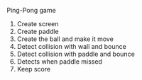Ping-Pong game

1. Create screen
2. Create paddle
3. Create the ball and make it move
3. Detect collision with wall and bounce
4. Detect collision with paddle and bounce
5. Detects when paddle missed
6. Keep score
